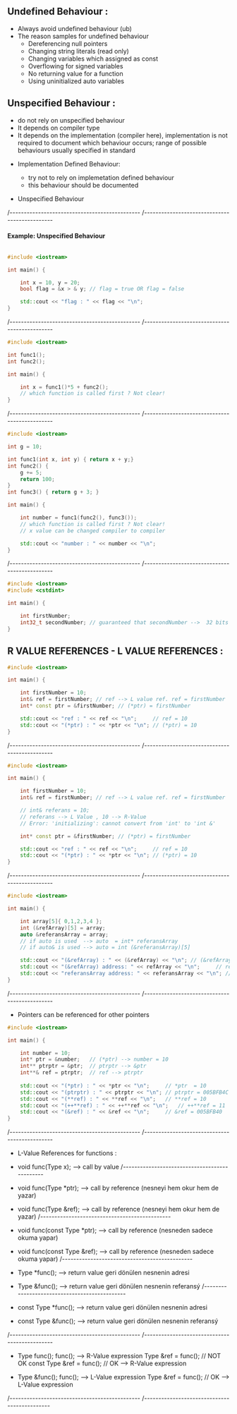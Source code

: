 ## Undefined Behaviour :
- Always avoid undefined behaviour (ub)
- The reason samples for undefined behaviour 
  - Dereferencing null pointers
  - Changing string literals (read only)
  - Changing variables which assigned as const
  - Overflowing for signed variables
  - No returning value for a function
  - Using uninitialized auto variables 

## Unspecified Behaviour :
- do not rely on unspecified behaviour
- It depends on compiler type
- It depends on the implementation (compiler here), implementation is not required to document which behaviour occurs; range of possible behaviours usually specified in standard
  
* Implementation Defined Behaviour: 
	- try not to rely on implemetation defined behaviour
	- this behaviour should be documented

* Unspecified Behaviour

/----------------------------------------------
/----------------------------------------------

#### Example: Unspecified Behaviour

```cpp

#include <iostream>

int main() {

	int x = 10, y = 20;
	bool flag = &x > & y; // flag = true OR flag = false

	std::cout << "flag : " << flag << "\n";
}
```

/----------------------------------------------
/----------------------------------------------


```cpp
#include <iostream>

int func1();
int func2();

int main() {

	int x = func1()*5 + func2();
	// which function is called first ? Not clear!
}
```
/----------------------------------------------
/----------------------------------------------

```cpp
#include <iostream>

int g = 10;

int func1(int x, int y) { return x + y;}
int func2() {
	g += 5;
	return 100;
}
int func3() { return g + 3; }

int main() {

	int number = func1(func2(), func3());
	// which function is called first ? Not clear!
	// x value can be changed compiler to compiler

	std::cout << "number : " << number << "\n";
}
```
/----------------------------------------------
/----------------------------------------------

```cpp
#include <iostream>
#include <cstdint>

int main() {

	int firstNumber;
	int32_t secondNumber; // guaranteed that secondNumber -->  32 bits 
}
```

## R VALUE REFERENCES - L VALUE REFERENCES :

```cpp
#include <iostream>

int main() {

	int firstNumber = 10;
	int& ref = firstNumber; // ref --> L value ref. ref = firstNumber
	int* const ptr = &firstNumber; // (*ptr) = firstNumber

	std::cout << "ref : " << ref << "\n";     // ref = 10
	std::cout << "(*ptr) : " << *ptr << "\n"; // (*ptr) = 10 
}
```

/----------------------------------------------
/----------------------------------------------

```cpp
#include <iostream>

int main() {

	int firstNumber = 10;
	int& ref = firstNumber; // ref --> L value ref. ref = firstNumber

	// int& referans = 10;
	// referans --> L Value , 10 --> R-Value
	// Error: 'initializing': cannot convert from 'int' to 'int &'

	int* const ptr = &firstNumber; // (*ptr) = firstNumber

	std::cout << "ref : " << ref << "\n";     // ref = 10
	std::cout << "(*ptr) : " << *ptr << "\n"; // (*ptr) = 10
}
```
/----------------------------------------------
/----------------------------------------------

```cpp
#include <iostream>

int main() {

	int array[5]{ 0,1,2,3,4 };
	int (&refArray)[5] = array;
	auto &referansArray = array;
	// if auto is used  --> auto  = int* referansArray
	// if auto& is used --> auto = int (&referansArray)[5]

	std::cout << "(&refArray) : " << (&refArray) << "\n"; // (&refArray) = 006FF7F4
	std::cout << "(&refArray) address: " << refArray << "\n";     // refArray = 006FF7F4
	std::cout << "referansArray address: " << referansArray << "\n"; // referansArray = 006FF7F4
}
```

/----------------------------------------------
/----------------------------------------------

* Pointers can be referenced for other pointers

```cpp
#include <iostream>

int main() {

	int number = 10;
	int* ptr = &number;   // (*ptr) --> number = 10
	int** ptrptr = &ptr;  // ptrptr --> &ptr
	int**& ref = ptrptr;  // ref --> ptrptr 
	
	std::cout << "(*ptr) : " << *ptr << "\n";     // *ptr  = 10
	std::cout << "(ptrptr) : " << ptrptr << "\n"; // ptrptr = 005BFB4C
	std::cout << "(**ref) : " << **ref << "\n";   // **ref = 10
	std::cout << "(++**ref) : " << ++**ref << "\n";   // ++**ref = 11
	std::cout << "(&ref) : " << &ref << "\n";     // &ref = 005BFB40
}
```

/----------------------------------------------
/----------------------------------------------

* L-Value References for functions : 

*  void  func(Type x);          --> call by value
/----------------------------------------------
*  void  func(Type *ptr);       --> call by reference (nesneyi hem okur hem de yazar)
*  void  func(Type &ref);       --> call by reference (nesneyi hem okur hem de yazar)
/----------------------------------------------
*  void  func(const Type *ptr); --> call by reference (nesneden sadece okuma yapar)
*  void  func(const Type &ref); --> call by reference (nesneden sadece okuma yapar)
/----------------------------------------------
*  Type  *func();       --> return value geri dönülen nesnenin adresi
*  Type  &func();       --> return value geri dönülen nesnenin referansý
/----------------------------------------------
*  const Type  *func(); --> return value geri dönülen nesnenin adresi
*  const Type  &func(); --> return value geri dönülen nesnenin referansý

/----------------------------------------------
/----------------------------------------------

* Type func(); 
  func(); --> R-Value expression
  Type &ref = func();       // NOT OK
  const Type &ref = func(); // OK --> R-Value expression

* Type &func(); 
  func(); --> L-Value expression
  Type &ref = func(); // OK --> L-Value expression

/----------------------------------------------
/---------------------------------------------

